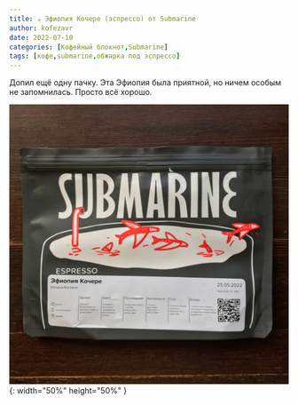 ```yaml
---
title: ☕️ Эфиопия Кочере (эспрессо) от Submarine
author: kofezavr
date: 2022-07-10
categories: [Кофейный блокнот,Submarine]
tags: [кофе,submarine,обжарка под эспрессо]
--- 
```


Допил ещё одну пачку. Эта Эфиопия была приятной, но ничем особым не запомнилась. Просто всё хорошо.

![Эфиопия Кочере (эспрессо) от Submarine](/assets/img/posts/coffee/22/07/ethiopia-kochere.jpg){: width="50%" height="50%" }